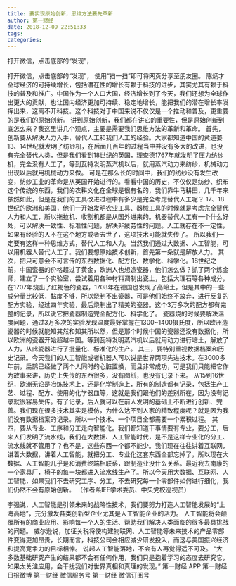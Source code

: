 ```yaml
---
title: 要实现原始创新，思维方法要先革新
author: 第一财经
date: 2018-12-09 22:51:33
tags: 
categories: 
---
```

打开微信，点击底部的“发现”，
<!-- more -->
打开微信，点击底部的“发现”，
使用“扫一扫”即可将网页分享至朋友圈。
陈炳才
全球经济的可持续增长，包括潜在性的增长有赖于科技的进步，其实尤其有赖于科技的普及和推广。中国作为一个人口大国，经济增长到了今天，我们还想为全球作出更大的贡献，也让国内经济更加可持续、稳定地增长，能把我们的潜在增长率发挥出来，这离不开科技。这个科技对于中国来说不仅仅是一个推动和普及，更重要的是我们的原始创新。
讲到原始创新，我们都在讲它的重要性，但是原始创新到底怎么来？我这里讲几个观点，主要是需要我们思维方法的革新和革命。
首先，创新要从解决人力入手，替代人工和我们人工的经验。大家都知道中国的黄道婆13、14世纪就发明了纺纱机，在后面几百年的过程当中并没有多大的改进，也没有完全替代人类，但是我们看到18世纪的英国，理查德1767年就发明了压力纺纱机，完全没有人工了，等到瓦特发明蒸汽机以后，就用蒸汽动力来纺纱，机械动力出现以后就用机械动力来做。
可是在那么长的时间中，我们的纺纱没有发生改变，纺纱工业的革命是从英国开始进行的。看看中国的历史，不仅仅是纺纱、织布这个传统的东西，我们的农耕文化在全球是很有名的，我们靠牛马耕田，几千年来依然如此，但是在我们的工具改进过程中有多少是完全考虑替代人工呢？
17、18世纪的欧洲和美国，他们一开始发明农业工具、器械工具的时候就是考虑完全替代人力和人工，所以拖拉机、收割机都是从国外进来的。机器替代人工有一个什么好处，可以解决一致性、标准性问题，解决非疲劳性的问题。人工就存在不一定性，如果有经验的人不在这个地方或者去世了，这项技术可能就失传了。
所以我们一定要有这样一种思维方式，替代人工和人力。当然我们通过大数据、人工智能，可以用机器人替代人工了。我们要想原始技术创新，首先第一条就是解放人力。
其次，把只可意会不可言传的东西数据化、配方化、数学化、科学化。18世纪之前，中国瓷器的价格超过了黄金，欧洲人也想造瓷器，他们怎么做？抓了两个炼金师，建立了一个实验室，尝试着用各种材料调制出瓷土，包括大理石等各种成分，在1707年烧出了红褐色的瓷器，1708年在德国也发现了高岭土，但是其中的一些成分量比较低，黏度不够，所以烧制不出瓷器，可是他们始终不放弃，进行反复的配方实验，经过四年实验，最后烧制出了精美的瓷器。这个3万多次的配方都有完整的记录，所以说它把瓷器制造完全配方化、科学化了。
瓷器烧的时候要解决温度问题，通过3万多次的实验发现温度最好掌握在1300~1400摄氏度，所以欧洲造瓷器的时候就能知其然和知其所以然，但是那个时候中国的瓷器还没有数据化，所以欧洲的瓷器开始超越中国。等到瓦特发明蒸汽机以后就用动力进行培土，解放了人力，从此瓷器进行了批量化、标准化的生产。
其三，要特别重视数据档案和历史记录。今天我们的人工智能或者机器人可以说是世界两项先进技术。在3000多年前，扁鹊已经做了两个人同时的心脏置换，而且非常成功，可是我们只能把它作为故事来讲，历史上失传的东西很多，没有图纸，也没有记录下来。
从15到16世纪，欧洲无论是冶炼技术上，还是化学制造上，所有的制造都有记录，包括生产工艺、过程、配方、使用的化学器皿等，这就是我们跟他们的差别所在，因为没有记录就很容易失传。有了记录，后人就可以在前人发明的基础上不断进行创新、完善。我们现在很多技术其实是模仿，为什么达不到人家的精致程度呢？就是因为我们没有数据档案的记录。所以一个技术、一个项目全都需要一个累积过程。
其四，要从专业、工序和分工走向智能化。我们都知道干事情要有专业，要分工，后来人们发明了流水线，我们在大数据、人工智能时代，是不是这样专业化的分工、流水线就不管用了？也不是，这些东西一个都不能少。我们现在往往讲着互联网，讲着大数据，讲着人工智能，就把分工、专业化这套东西全部忘掉了，所以现在大数据、人工智能几乎是和消费终端相联系，跟制造业没什么关系。最近我去南康的一个家具厂，椅子的每一块都进入流水线生产了。所以今天用大数据、互联网、人工智能，如果我们不去研究工序、分工，不去研究每一个零部件如何进行细化，我们仍然不会有原始创新。
（作者系IFF学术委员、中央党校巡视员）
 
 
李强说，人工智能是引领未来的战略性技术，我们要努力打造人工智能发展的“上海高地”，充分激发各类创新型企业尤其是人工智能企业的活力。
人工智能将会颠覆所有的商业应用、影响每一个人的生活、帮助我们解决人类面临的很多最具挑战的问题。
威尔逊说，加征关税将使构建物联网、人工智能等未来技术的产品零部件变得更加昂贵，长期而言，科技公司会相应减少研发投入，而这与美国振兴经济和提高竞争力的目标相悖。
说起人工智能落地，不会有人再觉得遥不可及。
“大多数基础研究产生的结果都不会有任何作用，我们只是抱着学习的态度去研究它，如果太关注应用，会干扰我们对世界真相和真理的发现。”
第一财经
APP
第一财经
日报微博
第一财经
微信服务号
第一财经
微信订阅号
